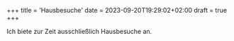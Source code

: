 +++
title = 'Hausbesuche'
date = 2023-09-20T19:29:02+02:00
draft = true
+++

Ich biete zur Zeit ausschließlich Hausbesuche an.
